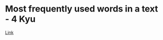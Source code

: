 # Most frequently used words in a text - 4 Kyu
[Link](https://www.codewars.com/kata/51e056fe544cf36c410000fb)
